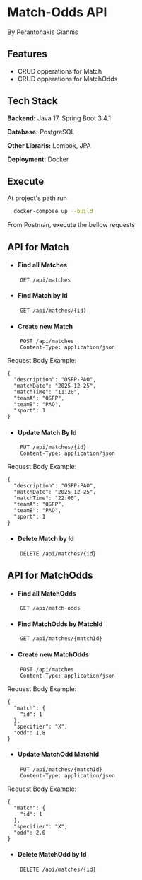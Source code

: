 
# Match-Odds API  
By Perantonakis Giannis





## Features

- CRUD opperations for Match
- CRUD opperations for MatchOdds




## Tech Stack

**Backend:** Java 17, Spring Boot 3.4.1

**Database:** PostgreSQL

**Other Libraris:** Lombok, JPA

**Deployment:** Docker


##  Execute

At project's path run 

```bash
  docker-compose up --build
```

From Postman, execute the bellow requests





## API for Match

- #### Find all Matches

```http
    GET /api/matches
```

- #### Find Match by Id

```http
    GET /api/matches/{id}
```

- #### Create new Match

```http
    POST /api/matches
    Content-Type: application/json
```

Request Body Example:
```http
{
  "description": "OSFP-PAO",
  "matchDate": "2025-12-25",
  "matchTime": "11:20",
  "teamA": "OSFP",
  "teamB": "PAO",
  "sport": 1
}
```

- #### Update Match By Id

```http
    PUT /api/matches/{id}
    Content-Type: application/json
```

Request Body Example:
```http
{
  "description": "OSFP-PAO",
  "matchDate": "2025-12-25",
  "matchTime": "22:00",
  "teamA": "OSFP",
  "teamB": "PAO",
  "sport": 1
}
```

- #### Delete Match by Id

```http
    DELETE /api/matches/{id}
```
    
## API for MatchOdds

- #### Find all MatchOdds

```http
    GET /api/match-odds
```

- #### Find MatchOdds by MatchId

```http
    GET /api/matches/{matchId}
```

- #### Create new MatchOdds

```http
    POST /api/matches
    Content-Type: application/json
```

Request Body Example:
```http
{
  "match": {
    "id": 1
  },
  "specifier": "X",
  "odd": 1.8
}
```

- #### Update MatchOdd MatchId

```http
    PUT /api/matches/{matchId}
    Content-Type: application/json
```

Request Body Example:
```http
{
  "match": {
    "id": 1
  },
  "specifier": "X",
  "odd": 2.0
}
```

- #### Delete MatchOdd by Id

```http
    DELETE /api/matches/{id}
```
    
